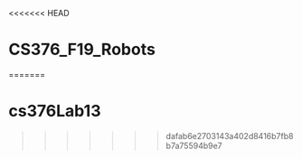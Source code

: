 <<<<<<< HEAD
# CS376_F19_Robots
=======
# cs376Lab13
>>>>>>> dafab6e2703143a402d8416b7fb8b7a75594b9e7
